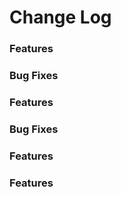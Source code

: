 # Change Log




### Features



### Bug Fixes


### Features

### Bug Fixes

### Features


### Features
